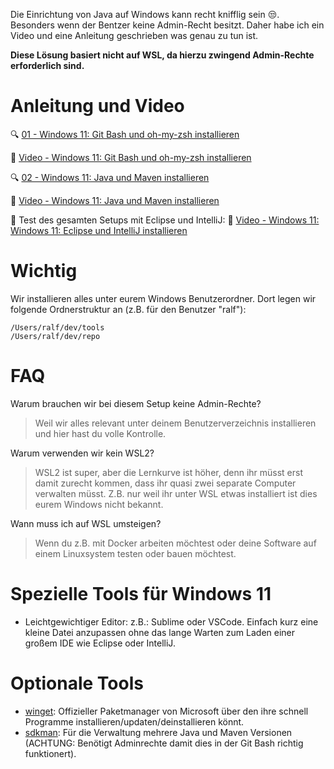 Die Einrichtung von Java auf Windows kann recht knifflig sein :unamused:. Besonders wenn der Bentzer keine Admin-Recht besitzt.
Daher habe ich ein Video und eine Anleitung geschrieben was genau zu tun ist.

**Diese Lösung basiert nicht auf WSL, da hierzu zwingend Admin-Rechte erforderlich sind.**

# Anleitung und Video
:mag: [01 - Windows 11: Git Bash und oh-my-zsh installieren](Step_1_Git_and_Console.md)

:movie_camera: [Video - Windows 11: Git Bash und oh-my-zsh installieren](https://youtu.be/aqukKyAES7o)

:mag: [02 - Windows 11: Java und Maven installieren](Step_2_Java_und_Maven.md)

:movie_camera: [Video - Windows 11: Java und Maven installieren](https://youtu.be/g1GmP9uFuMw)

:checkered_flag: Test des gesamten Setups mit Eclipse und IntelliJ:
:movie_camera: [Video - Windows 11: Windows 11: Eclipse und IntelliJ installieren](https://youtu.be/p-0A3OI62Ik)

# Wichtig
Wir installieren alles unter eurem Windows Benutzerordner. Dort legen wir folgende Ordnerstruktur an (z.B. für den Benutzer "ralf"):
```
/Users/ralf/dev/tools
/Users/ralf/dev/repo
```
# FAQ
Warum brauchen wir bei diesem Setup keine Admin-Rechte?

> Weil wir alles relevant unter deinem Benutzerverzeichnis installieren und hier hast du volle Kontrolle.

Warum verwenden wir kein WSL2?

> WSL2 ist super, aber die Lernkurve ist höher, denn ihr müsst erst damit zurecht kommen, dass ihr quasi zwei separate Computer verwalten müsst. Z.B. nur weil ihr unter WSL etwas installiert ist dies eurem Windows nicht bekannt.

Wann muss ich auf WSL umsteigen?

> Wenn du z.B. mit Docker arbeiten möchtest oder deine Software auf einem Linuxsystem testen oder bauen möchtest.

# Spezielle Tools für Windows 11
- Leichtgewichtiger Editor: z.B.: Sublime oder VSCode. Einfach kurz eine kleine Datei anzupassen ohne das lange Warten zum Laden einer großem IDE wie Eclipse oder IntelliJ.

# Optionale Tools
- [winget](https://winget.run/): Offizieller Paketmanager von Microsoft über den ihre schnell Programme installieren/updaten/deinstallieren könnt.
- [sdkman](https://sdkman.io/install/): Für die Verwaltung mehrere Java und Maven Versionen (ACHTUNG: Benötigt Adminrechte damit dies in der Git Bash richtig funktionert).
